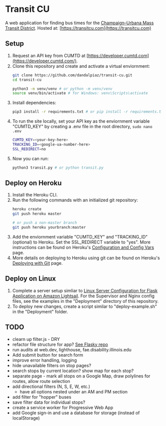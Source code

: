 # Transit CU

A web application for finding bus times for the [Champaign–Urbana Mass Transit District](https://mtd.org/). Hosted at: [https://transitcu.com](https://transitcu.com)

## Setup

1. Request an API key from CUMTD at [https://developer.cumtd.com](https://developer.cumtd.com/).
2. Clone this repository and create and activate a virtual enviornment:
    ```bash
    git clone https://github.com/dandalpiaz/transit-cu.git
    cd transit-cu

    python3 -m venv/venv # or python -m venv/venv
    source venv/bin/activate # for Windows: venv\Scripts\activate
    ```
3. Install dependencies:
    ```bash
    pip3 install -r requirements.txt # or pip install -r requirements.txt
    ```
4. To run the site locally, set your API key as the enviornment variable "CUMTD_KEY" by creating a .env file in the root directory, `sudo nano .env`
    ```bash
    CUMTD_KEY=<your-key-here>
    TRACKING_ID=<google-ua-number-here>
    SSL_REDIRECT=no
    ```
5. Now you can run:
    ```bash
    python3 transit.py # or python transit.py
    ```

## Deploy on Heroku

1. Install the Heroku CLI.
2. Run the following commands with an initialized git repository:
    ```bash
    heroku create
    git push heroku master

    # or push a non-master branch
    git push heroku yourbranch:master
    ```
3. Add the enviornment variable "CUMTD_KEY" and "TRACKING_ID" (optional) to Heroku. Set the SSL_REDIRECT variable to "yes". More instructions can be found on Heroku's [Configuration and Config Vars](https://devcenter.heroku.com/articles/config-vars) page. 
4. More details on deploying to Heroku using git can be found on Heroku's [Deploying with Git](https://devcenter.heroku.com/articles/git) page.

## Deploy on Linux

1. Complete a server setup simliar to [Linux Server Configuration for Flask Application on Amazon Lightsail](https://github.com/dandalpiaz/flask-lightsail). For the Supervisor and Nginx config files, see the examples in the "Deployment" directory of this repository.
2. To deploy new changes, create a script similar to "deploy-example.sh" in the "Deployment" folder.

## TODO

- clearn up filter.js - DRY
- refactor file structure for app? [See Flasky repo](https://github.com/miguelgrinberg/flasky)
- run audits at web.dev, lighthouse, fae.disability.illinois.edu
- Add submit button for search form
- improve error handling, logging
- hide unavailable filters on stop pages?
- search stops by current location? show map for each stop?
- separate page - mark all stops on a Google Map, draw polylines for routes, allow route selection
- add directional filters (N, S, E, W, etc.)
    - have all options nested under an AM and PM section
- add filter for "hopper" buses
- save filter data for individual stops?
- create a service worker for Progressive Web App
- add Google sign-in and use a database for storage (instead of localStorage)